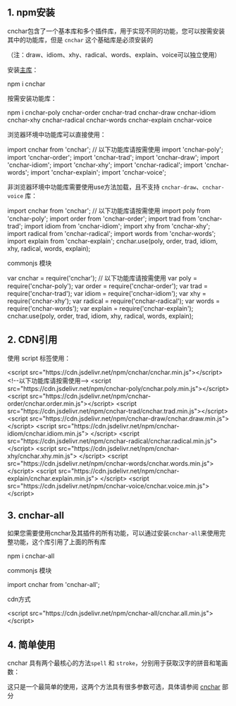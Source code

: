 
## 1. npm安装

cnchar包含了一个基本库和多个插件库，用于实现不同的功能，您可以按需安装其中的功能库，但是 `cnchar` 这个基础库是必须安装的

（注：draw、idiom、xhy、radical、words、explain、voice可以独立使用）

安装[主库](https://npmjs.com/package/cnchar)：

<div>
  <highlight-code>
npm i cnchar
  </highlight-code>
</div>

按需安装功能库：

<div>
  <highlight-code>
npm i cnchar-poly cnchar-order cnchar-trad cnchar-draw cnchar-idiom cnchar-xhy cnchar-radical cnchar-words cnchar-explain cnchar-voice
  </highlight-code>
</div>

浏览器环境中功能库可以直接使用：

<div>
  <highlight-code lang='javascript'>
    import cnchar from 'cnchar';
    // 以下功能库请按需使用
    import 'cnchar-poly';
    import 'cnchar-order';
    import 'cnchar-trad';
    import 'cnchar-draw';
    import 'cnchar-idiom';
    import 'cnchar-xhy';
    import 'cnchar-radical';
    import 'cnchar-words';
    import 'cnchar-explain';
    import 'cnchar-voice';
  </highlight-code>
</div>

非浏览器环境中功能库需要使用use方法加载，且不支持 `cnchar-draw`、`cnchar-voice` 库：

<div>
  <highlight-code lang='javascript'>
    import cnchar from 'cnchar';
    // 以下功能库请按需使用
    import poly from 'cnchar-poly';
    import order from 'cnchar-order';
    import trad from 'cnchar-trad';
    import idiom from 'cnchar-idiom';
    import xhy from 'cnchar-xhy';
    import radical from 'cnchar-radical';
    import words from 'cnchar-words';
    import explain from 'cnchar-explain';
    cnchar.use(poly, order, trad, idiom, xhy, radical, words, explain);
  </highlight-code>
</div>

commonjs 模块

<div>
  <highlight-code lang='javascript'>
    var cnchar = require('cnchar');
    // 以下功能库请按需使用
    var poly = require('cnchar-poly');
    var order = require('cnchar-order');
    var trad = require('cnchar-trad');
    var idiom = require('cnchar-idiom');
    var xhy = require('cnchar-xhy');
    var radical = require('cnchar-radical');
    var words = require('cnchar-words');
    var explain = require('cnchar-explain');
    cnchar.use(poly, order, trad, idiom, xhy, radical, words, explain);
  </highlight-code>
</div>

## 2. CDN引用

使用 script 标签使用：

<div>
  <highlight-code lang='html'>
      &lt;script src="https://cdn.jsdelivr.net/npm/cnchar/cnchar.min.js">&lt;/script>
      &lt;!--以下功能库请按需使用-->
      &lt;script src="https://cdn.jsdelivr.net/npm/cnchar-poly/cnchar.poly.min.js">&lt;/script>
      &lt;script src="https://cdn.jsdelivr.net/npm/cnchar-order/cnchar.order.min.js">&lt;/script>
      &lt;script src="https://cdn.jsdelivr.net/npm/cnchar-trad/cnchar.trad.min.js">&lt;/script>
      &lt;script src="https://cdn.jsdelivr.net/npm/cnchar-draw/cnchar.draw.min.js">&lt;/script>
      &lt;script src="https://cdn.jsdelivr.net/npm/cnchar-idiom/cnchar.idiom.min.js"> &lt;/script>
      &lt;script src="https://cdn.jsdelivr.net/npm/cnchar-radical/cnchar.radical.min.js"> &lt;/script>
      &lt;script src="https://cdn.jsdelivr.net/npm/cnchar-xhy/cnchar.xhy.min.js"> &lt;/script>
      &lt;script src="https://cdn.jsdelivr.net/npm/cnchar-words/cnchar.words.min.js"> &lt;/script>
      &lt;script src="https://cdn.jsdelivr.net/npm/cnchar-explain/cnchar.explain.min.js"> &lt;/script>
      &lt;script src="https://cdn.jsdelivr.net/npm/cnchar-voice/cnchar.voice.min.js"> &lt;/script>
  </highlight-code>
</div>

## 3. cnchar-all

如果您需要使用cnchar及其插件的所有功能，可以通过安装`cnchar-all`来使用完整功能，这个库引用了上面的所有库

<div>
  <highlight-code>
npm i cnchar-all
  </highlight-code>
</div>

commonjs 模块

<div>
  <highlight-code lang='javascript'>
    import cnchar from 'cnchar-all';
  </highlight-code>
</div>

cdn方式

<div>
  <highlight-code lang='html'>
    &lt;script src="https://cdn.jsdelivr.net/npm/cnchar-all/cnchar.all.min.js">&lt;/script>
  </highlight-code>
</div>

## 4. 简单使用

cnchar 具有两个最核心的方法`spell` 和 `stroke`，分别用于获取汉字的拼音和笔画数：

<div>
  <codebox id='easy-use' title='spell/stroke'></codebox>
</div>

这只是一个最简单的使用，这两个方法具有很多参数可选，具体请参阅 [cnchar](/cnchar/doc/cnchar) 部分

<!-- <codebox title='spell' id='spell' desc='拼写测试测试2'></codebox> -->

<!-- <baseComponent-star></baseComponent-star> -->

